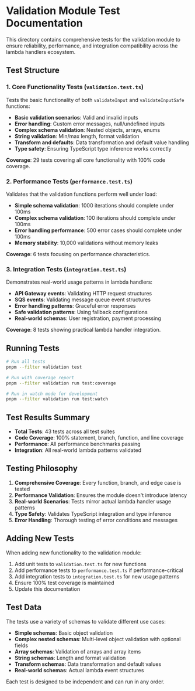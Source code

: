 # Validation Module Test Documentation

This directory contains comprehensive tests for the validation module to ensure reliability, performance, and integration compatibility across the lambda handlers ecosystem.

## Test Structure

### 1. Core Functionality Tests (`validation.test.ts`)
Tests the basic functionality of both `validateInput` and `validateInputSafe` functions:

- **Basic validation scenarios**: Valid and invalid inputs
- **Error handling**: Custom error messages, null/undefined inputs
- **Complex schema validation**: Nested objects, arrays, enums
- **String validation**: Min/max length, format validation
- **Transform and defaults**: Data transformation and default value handling
- **Type safety**: Ensuring TypeScript type inference works correctly

**Coverage**: 29 tests covering all core functionality with 100% code coverage.

### 2. Performance Tests (`performance.test.ts`)
Validates that the validation functions perform well under load:

- **Simple schema validation**: 1000 iterations should complete under 100ms
- **Complex schema validation**: 100 iterations should complete under 100ms
- **Error handling performance**: 500 error cases should complete under 100ms
- **Memory stability**: 10,000 validations without memory leaks

**Coverage**: 6 tests focusing on performance characteristics.

### 3. Integration Tests (`integration.test.ts`)
Demonstrates real-world usage patterns in lambda handlers:

- **API Gateway events**: Validating HTTP request structures
- **SQS events**: Validating message queue event structures
- **Error handling patterns**: Graceful error responses
- **Safe validation patterns**: Using fallback configurations
- **Real-world schemas**: User registration, payment processing

**Coverage**: 8 tests showing practical lambda handler integration.

## Running Tests

```bash
# Run all tests
pnpm --filter validation test

# Run with coverage report
pnpm --filter validation run test:coverage

# Run in watch mode for development
pnpm --filter validation run test:watch
```

## Test Results Summary

- **Total Tests**: 43 tests across all test suites
- **Code Coverage**: 100% statement, branch, function, and line coverage
- **Performance**: All performance benchmarks passing
- **Integration**: All real-world lambda patterns validated

## Testing Philosophy

1. **Comprehensive Coverage**: Every function, branch, and edge case is tested
2. **Performance Validation**: Ensures the module doesn't introduce latency
3. **Real-world Scenarios**: Tests mirror actual lambda handler usage patterns
4. **Type Safety**: Validates TypeScript integration and type inference
5. **Error Handling**: Thorough testing of error conditions and messages

## Adding New Tests

When adding new functionality to the validation module:

1. Add unit tests to `validation.test.ts` for new functions
2. Add performance tests to `performance.test.ts` if performance-critical
3. Add integration tests to `integration.test.ts` for new usage patterns
4. Ensure 100% test coverage is maintained
5. Update this documentation

## Test Data

The tests use a variety of schemas to validate different use cases:

- **Simple schemas**: Basic object validation
- **Complex nested schemas**: Multi-level object validation with optional fields
- **Array schemas**: Validation of arrays and array items
- **String schemas**: Length and format validation
- **Transform schemas**: Data transformation and default values
- **Real-world schemas**: Actual lambda event structures

Each test is designed to be independent and can run in any order.
